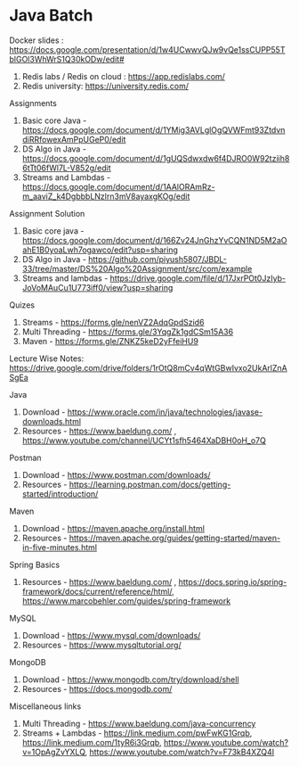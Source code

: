 # Java Batch

Docker slides : https://docs.google.com/presentation/d/1w4UCwwvQJw9vQe1ssCUPP55TblGOl3WhWrS1Q30kODw/edit#

1. Redis labs / Redis on cloud : https://app.redislabs.com/ 
2. Redis university: https://university.redis.com/

Assignments

1. Basic core Java - https://docs.google.com/document/d/1YMig3AVLglOgQVWFmt93ZtdvndiRRfowexAmPpUGeP0/edit
2. DS Algo in Java - https://docs.google.com/document/d/1gUQSdwxdw6f4DJRO0W92tziih86tTt06fWl7L-V852g/edit
3. Streams and Lambdas - https://docs.google.com/document/d/1AAlORAmRz-m_aaviZ_k4DgbbbLNzlrn3mV8ayaxgKOg/edit

Assignment Solution
1. Basic core java - https://docs.google.com/document/d/166Zv24JnGhzYvCQN1ND5M2aOahE1B0yoaLwh7ogawco/edit?usp=sharing
2. DS Algo in Java - https://github.com/piyush5807/JBDL-33/tree/master/DS%20Algo%20Assignment/src/com/example
3. Streams and lambdas - https://drive.google.com/file/d/17JxrPOt0JzIyb-JoVoMAuCu1U773iff0/view?usp=sharing

Quizes
1. Streams - https://forms.gle/nenVZ2AdqGpdSzid6
2. Multi Threading - https://forms.gle/3YqgZk1gdCSm15A36
3. Maven - https://forms.gle/ZNKZ5keD2yFfeiHU9
   

Lecture Wise Notes: https://drive.google.com/drive/folders/1rOtQ8mCv4qWtGBwIvxo2UkArlZnASgEa

Java

1. Download - https://www.oracle.com/in/java/technologies/javase-downloads.html
2. Resources - https://www.baeldung.com/ , https://www.youtube.com/channel/UCYt1sfh5464XaDBH0oH_o7Q

Postman
1. Download - https://www.postman.com/downloads/
2. Resources - https://learning.postman.com/docs/getting-started/introduction/

Maven
1. Download - https://maven.apache.org/install.html
2. Resources - https://maven.apache.org/guides/getting-started/maven-in-five-minutes.html

Spring Basics
1. Resources - https://www.baeldung.com/ , https://docs.spring.io/spring-framework/docs/current/reference/html/, https://www.marcobehler.com/guides/spring-framework

MySQL
1. Download - https://www.mysql.com/downloads/
2. Resources - https://www.mysqltutorial.org/

MongoDB
1. Download - https://www.mongodb.com/try/download/shell
2. Resources - https://docs.mongodb.com/


Miscellaneous links
1. Multi Threading - https://www.baeldung.com/java-concurrency
2. Streams + Lambdas - https://link.medium.com/pwFwKG1Grqb, https://link.medium.com/1tyR6i3Grqb, https://www.youtube.com/watch?v=1OpAgZvYXLQ, https://www.youtube.com/watch?v=F73kB4XZQ4I
